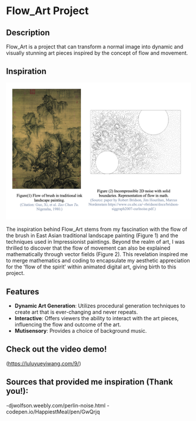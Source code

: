 # Flow_Art Project

## Description

Flow_Art is a project that can transform a normal image into dynamic and visually stunning art pieces inspired by the concept of flow and movement.

## Inspiration
<p align="center">
<img src="Flow_Art_ReadMe_Inspiration.png" width="700" alt="Flow Art Example">
</p>

The inspiration behind Flow_Art stems from my fascination with the flow of the brush in East Asian traditional landscape painting (Figure 1) and the techniques used in Impressionist paintings. Beyond the realm of art, I was thrilled to discover that the flow of movement can also be explained mathematically through vector fields (Figure 2). This revelation inspired me to merge mathematics and coding to encapsulate my aesthetic appreciation for the 'flow of the spirit' within animated digital art, giving birth to this project.

## Features

- **Dynamic Art Generation**: Utilizes procedural generation techniques to create art that is ever-changing and never repeats.
- **Interactive**: Offers viewers the ability to interact with the art pieces, influencing the flow and outcome of the art.
- **Mutisensory**: Provides a choice of background music.

## Check out the video demo!

(https://luluyueyiwang.com/9/)


## Sources that provided me inspiration (Thank you!):
-djwolfson.weebly.com/perlin-noise.html
-codepen.io/HappiestMeal/pen/GwQrjq

